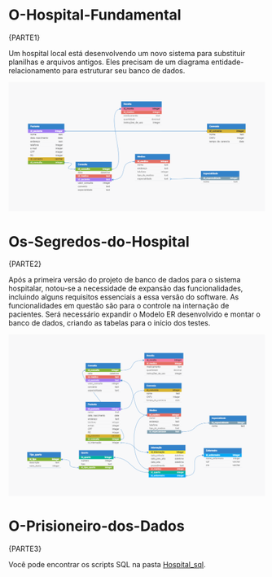 # O-Hospital-Fundamental
{PARTE1}<br>

Um hospital local está desenvolvendo um novo sistema para substituir planilhas e arquivos antigos. Eles precisam de um diagrama entidade-relacionamento para estruturar seu banco de dados.

![Diagrama](/Hospital_Fundamental/hospital-fundamental.png)

# Os-Segredos-do-Hospital
{PARTE2}<br>

Após a primeira versão do projeto de banco de dados para o sistema hospitalar, notou-se a necessidade de expansão das funcionalidades, incluindo alguns requisitos essenciais a essa versão do software. As funcionalidades em questão são para o controle na internação de pacientes. Será necessário expandir o Modelo ER desenvolvido e montar o banco de dados, criando as tabelas para o início dos testes.

![Diagrama2](Os_segredos_do_hospital/os-segredos-do-hospital.png)

# O-Prisioneiro-dos-Dados 
{PARTE3}<br>

Você pode encontrar os scripts SQL na pasta [Hospital_sql](Hospital_sql/Hospital_2.sql).








